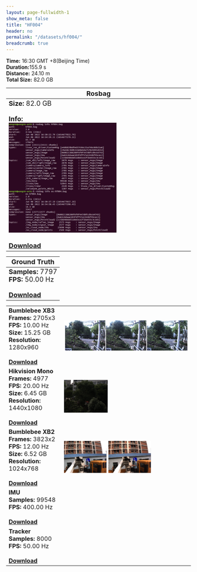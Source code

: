 ```yaml
---
layout: page-fullwidth-1
show_meta: false
title: "HF004"
header: no
permalink: "/datasets/hf004/"
breadcrumb: true
---
```

<b>Time:</b> 16:30 GMT +8(Beijing Time) <br>
<b>Duration:</b>155.9 s<br>
<b>Distance:</b> 24.10 m<br>
<b>Total Size:</b> 82.0 GB<br>

<td>
 <table>
 <thead>
	<tr>
      <th><font size="4">Rosbag</font></th>
	</tr >
  </thead>
	<tr>
        <td width="90%">
            <font size="4">
                    <b>Size:</b> 82.0 GB<br>
                    <br>
                    <b>Info:</b><br>
                    <img src="/data_image/aerial_04/hf001_bag_info.png" width='60%'/><br>
                    <br>
                    <b><a href="https://rec.ustc.edu.cn/share/86648e40-9002-11ed-8e44-191ec1ba0e7d"><font size="4">Download</font></a></b>
            </font>
        </td>
    </tr>
</table>
</td>

<table>
 <thead>
	<tr>
      <th><font size="4">Ground Truth</font></th>
	</tr >
  </thead>
    <tr>
	    <td>
        <font size="4">
            <b>Samples:</b> 7797 <br>
            <b>FPS:</b> 50.00 Hz<br>
            <br>
            <b><a href="https://rec.ustc.edu.cn/share/cdec9cc0-9318-11ed-a8a8-d7257ec37815">Download</a></b>
        </font>
        </td>
	</tr >
</table>

<table>
	<tr>
	    <td width="30%">
        <font size="3">
            <b>Bumblebee XB3</b><br>
            <b>Frames:</b> 2705x3<br>
            <b>FPS:</b> 10.00 Hz<br>
            <b>Size:</b> 15.25 GB<br>
            <b>Resolution:</b> 1280x960<br>
            <br>
            <b><a href="https://rec.ustc.edu.cn/share/5206fe70-9360-11ed-b362-a5b7d076f212">Download</a></b>
        </font>
        </td>
        <td>
            <a href="https://rec.ustc.edu.cn/share/5206fe70-9360-11ed-b362-a5b7d076f212">
                <img src="/data_image/aerial_04/hf002_xb3.jpg" width='100%'/>
            </a>
        </td>
	</tr >
    <tr>
	    <td>
        <font size="3">
            <b>Hikvision Mono</b><br>
            <b>Frames:</b> 4977<br>
            <b>FPS:</b> 20.00 Hz<br>
            <b>Size:</b> 6.45 GB<br>
            <b>Resolution:</b> 1440x1080<br>
            <br>
            <b><a href="https://rec.ustc.edu.cn/share/65af1550-9360-11ed-ad52-63afe8b65daf">Download</a></b>
        </font>
        </td>
        <td>
            <a href="https://rec.ustc.edu.cn/share/65af1550-9360-11ed-ad52-63afe8b65daf">
                <img src="/data_image/aerial_04/hf002_hik_mono.png" width='35%'/>
            </a>
        </td>
	</tr >
	<tr>
	    <td>
        <font size="3">
            <b>Bumblebee XB2</b><br>
            <b>Frames:</b> 3823x2<br>
            <b>FPS:</b> 12.00 Hz<br>
            <b>Size:</b> 6.52 GB<br>
            <b>Resolution:</b> 1024x768<br>
            <br>
            <b><a href="https://rec.ustc.edu.cn/share/ecd85910-9353-11ed-82e1-334c32afb64a">Download</a></b>
        </font>
        </td>
        <td>
            <a href="https://rec.ustc.edu.cn/share/ecd85910-9353-11ed-82e1-334c32afb64a">
                <img src="/data_image/aerial_04/hf002_xb2.png" width='70%'/>
            </a>
        </td>
	</tr >
    <tr>
	    <td>
        <font size="3">
            <b>IMU</b><br>
            <b>Samples:</b> 99548 <br>
            <b>FPS:</b> 400.00 Hz<br>
            <br>
            <b><a href="https://rec.ustc.edu.cn/share/d5fe8e40-9360-11ed-a296-c13ba74b832a">Download</a></b>
        </font>
        </td>
        <td>
            <a href="https://rec.ustc.edu.cn/share/d5fe8e40-9360-11ed-a296-c13ba74b832a">
                <img src=" " width='70%'/>
            </a>
        </td>
	</tr >
    <tr>
	    <td>
        <font size="3">
            <b>Tracker</b><br>
            <b>Samples:</b> 8000 <br>
            <b>FPS:</b> 50.00 Hz<br>
            <br>
            <b><a href="https://rec.ustc.edu.cn/share/73546f00-9361-11ed-9e93-31223d09e62c">Download</a></b>
        </font>
        </td>
        <td>
            <a href="https://rec.ustc.edu.cn/share/73546f00-9361-11ed-9e93-31223d09e62c">
                <img src=" " width='70%'/>
            </a>
        </td>
	</tr >
</table>